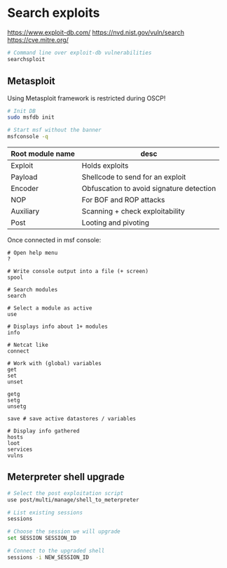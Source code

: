 # Search exploits
https://www.exploit-db.com/
https://nvd.nist.gov/vuln/search
https://cve.mitre.org/


```bash
# Command line over exploit-db vulnerabilities
searchsploit
```

## Metasploit
Using Metasploit framework is restricted during OSCP!
```bash
# Init DB
sudo msfdb init

# Start msf without the banner
msfconsole -q
```

| Root module name | desc                                     |
| ---------------- | ---------------------------------------- |
| Exploit          | Holds exploits                           |
| Payload          | Shellcode to send for an exploit         |
| Encoder          | Obfuscation to avoid signature detection |
| NOP              | For BOF and ROP attacks                  |
| Auxiliary        | Scanning + check exploitability          |
| Post             | Looting and pivoting                     |

Once connected in msf console:
```msf
# Open help menu
?

# Write console output into a file (+ screen)
spool

# Search modules
search

# Select a module as active
use

# Displays info about 1+ modules
info

# Netcat like
connect

# Work with (global) variables
get
set
unset

getg
setg
unsetg

save # save active datastores / variables

# Display info gathered
hosts
loot
services
vulns
```

## Meterpreter shell upgrade
```bash
# Select the post exploitation script
use post/multi/manage/shell_to_meterpreter

# List existing sessions
sessions

# Choose the session we will upgrade
set SESSION SESSION_ID

# Connect to the upgraded shell
sessions -i NEW_SESSION_ID
```
